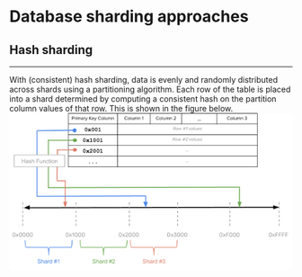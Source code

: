 # Database sharding approaches 

## Hash sharding
---------------------------
With (consistent) hash sharding, data is evenly and randomly distributed across shards using a partitioning algorithm. Each row of the table is placed into a shard determined by computing a consistent hash on the partition column values of that row. This is shown in the figure below.
![HashSharding](docs/tablet_hash_1.png)
